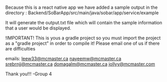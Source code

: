 Because this is a react native app we have added a sample output in the directory : Backend/SoBarApp/src/main/java/sobar/app/service/example

It will generate the output.txt file which will contain the sample information that a user would be displayed.

!IMPORTANT!
This is yous a gradle project so you must import the project as a "gradle project" in order to compile it!
Please email one of us if there are difficulties

emails:
leew33@mcmaster.ca 
nayeemw@mcmaster.ca
srebrnjj@mcmaster.ca
domagalm@mcmaster.ca
jollyy@mcmaster.com 

Thank you!!!
-Group 4